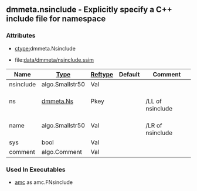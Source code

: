 ## dmmeta.nsinclude - Explicitly specify a C++ include file for namespace


### Attributes
<a href="#attributes"></a>
* [ctype:](/txt/ssimdb/dmmeta/ctype.md)dmmeta.Nsinclude

* file:[data/dmmeta/nsinclude.ssim](/data/dmmeta/nsinclude.ssim)

|Name|[Type](/txt/ssimdb/dmmeta/ctype.md)|[Reftype](/txt/ssimdb/dmmeta/reftype.md)|Default|Comment|
|---|---|---|---|---|
|nsinclude|algo.Smallstr50|Val|
|ns|[dmmeta.Ns](/txt/ssimdb/dmmeta/ns.md)|Pkey||<br>/LL of nsinclude|
|name|algo.Smallstr50|Val||<br>/LR of nsinclude|
|sys|bool|Val|
|comment|algo.Comment|Val|

### Used In Executables
<a href="#used-in-executables"></a>
* [amc](/txt/exe/amc/README.md) as amc.FNsinclude


